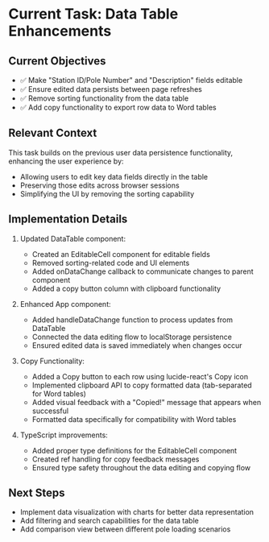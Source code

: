 # Current Task: Data Table Enhancements

## Current Objectives
- ✅ Make "Station ID/Pole Number" and "Description" fields editable
- ✅ Ensure edited data persists between page refreshes
- ✅ Remove sorting functionality from the data table
- ✅ Add copy functionality to export row data to Word tables

## Relevant Context
This task builds on the previous user data persistence functionality, enhancing the user experience by:
- Allowing users to edit key data fields directly in the table
- Preserving those edits across browser sessions
- Simplifying the UI by removing the sorting capability

## Implementation Details
1. Updated DataTable component:
   - Created an EditableCell component for editable fields
   - Removed sorting-related code and UI elements
   - Added onDataChange callback to communicate changes to parent component
   - Added a copy button column with clipboard functionality

2. Enhanced App component:
   - Added handleDataChange function to process updates from DataTable
   - Connected the data editing flow to localStorage persistence
   - Ensured edited data is saved immediately when changes occur

3. Copy Functionality:
   - Added a Copy button to each row using lucide-react's Copy icon
   - Implemented clipboard API to copy formatted data (tab-separated for Word tables)
   - Added visual feedback with a "Copied!" message that appears when successful
   - Formatted data specifically for compatibility with Word tables

4. TypeScript improvements:
   - Added proper type definitions for the EditableCell component
   - Created ref handling for copy feedback messages
   - Ensured type safety throughout the data editing and copying flow

## Next Steps
- Implement data visualization with charts for better data representation
- Add filtering and search capabilities for the data table
- Add comparison view between different pole loading scenarios
